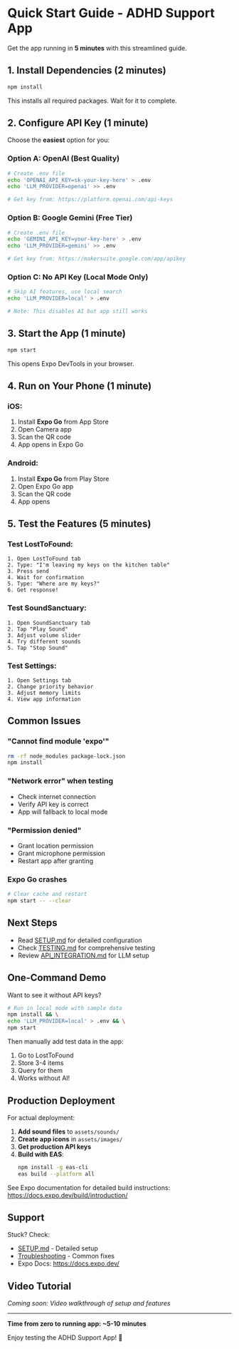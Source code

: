 # Quick Start Guide - ADHD Support App

Get the app running in **5 minutes** with this streamlined guide.

## 1. Install Dependencies (2 minutes)

```bash
npm install
```

This installs all required packages. Wait for it to complete.

## 2. Configure API Key (1 minute)

Choose the **easiest** option for you:

### Option A: OpenAI (Best Quality)
```bash
# Create .env file
echo 'OPENAI_API_KEY=sk-your-key-here' > .env
echo 'LLM_PROVIDER=openai' >> .env

# Get key from: https://platform.openai.com/api-keys
```

### Option B: Google Gemini (Free Tier)
```bash
# Create .env file
echo 'GEMINI_API_KEY=your-key-here' > .env
echo 'LLM_PROVIDER=gemini' >> .env

# Get key from: https://makersuite.google.com/app/apikey
```

### Option C: No API Key (Local Mode Only)
```bash
# Skip AI features, use local search
echo 'LLM_PROVIDER=local' > .env

# Note: This disables AI but app still works
```

## 3. Start the App (1 minute)

```bash
npm start
```

This opens Expo DevTools in your browser.

## 4. Run on Your Phone (1 minute)

### iOS:
1. Install **Expo Go** from App Store
2. Open Camera app
3. Scan the QR code
4. App opens in Expo Go

### Android:
1. Install **Expo Go** from Play Store
2. Open Expo Go app
3. Scan the QR code
4. App opens

## 5. Test the Features (5 minutes)

### Test LostToFound:
```
1. Open LostToFound tab
2. Type: "I'm leaving my keys on the kitchen table"
3. Press send
4. Wait for confirmation
5. Type: "Where are my keys?"
6. Get response!
```

### Test SoundSanctuary:
```
1. Open SoundSanctuary tab
2. Tap "Play Sound"
3. Adjust volume slider
4. Try different sounds
5. Tap "Stop Sound"
```

### Test Settings:
```
1. Open Settings tab
2. Change priority behavior
3. Adjust memory limits
4. View app information
```

## Common Issues

### "Cannot find module 'expo'"
```bash
rm -rf node_modules package-lock.json
npm install
```

### "Network error" when testing
- Check internet connection
- Verify API key is correct
- App will fallback to local mode

### "Permission denied"
- Grant location permission
- Grant microphone permission
- Restart app after granting

### Expo Go crashes
```bash
# Clear cache and restart
npm start -- --clear
```

## Next Steps

- Read [SETUP.md](./SETUP.md) for detailed configuration
- Check [TESTING.md](./TESTING.md) for comprehensive testing
- Review [API_INTEGRATION.md](./API_INTEGRATION.md) for LLM setup

## One-Command Demo

Want to see it without API keys?

```bash
# Run in local mode with sample data
npm install && \
echo 'LLM_PROVIDER=local' > .env && \
npm start
```

Then manually add test data in the app:
1. Go to LostToFound
2. Store 3-4 items
3. Query for them
4. Works without AI!

## Production Deployment

For actual deployment:

1. **Add sound files** to `assets/sounds/`
2. **Create app icons** in `assets/images/`
3. **Get production API keys**
4. **Build with EAS**: 
   ```bash
   npm install -g eas-cli
   eas build --platform all
   ```

See Expo documentation for detailed build instructions:
https://docs.expo.dev/build/introduction/

## Support

Stuck? Check:
- [SETUP.md](./SETUP.md) - Detailed setup
- [Troubleshooting](#common-issues) - Common fixes
- Expo Docs: https://docs.expo.dev/

## Video Tutorial

*Coming soon: Video walkthrough of setup and features*

---

**Time from zero to running app: ~5-10 minutes**

Enjoy testing the ADHD Support App! 🚀
